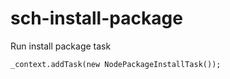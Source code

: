 # sch-install-package

Run install package task

```
_context.addTask(new NodePackageInstallTask());
```
